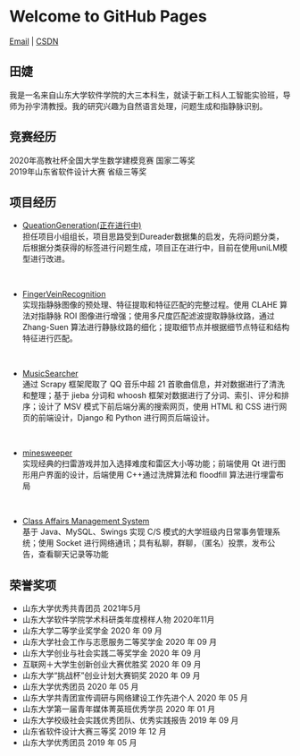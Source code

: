 # Welcome to GitHub Pages
[Email](mailto:ti_anjie@126.com) | [CSDN](https://blog.csdn.net/weixin_43445661?spm=1000.2115.3001.5343)
## 田婕
我是一名来自山东大学软件学院的大三本科生，就读于新工科人工智能实验班，导师为孙宇清教授。我的研究兴趣为自然语言处理，问题生成和指静脉识别。
## 竞赛经历
2020年高教社杯全国大学生数学建模竞赛 国家二等奖  
2019年山东省软件设计大赛 省级三等奖
## 项目经历
- [QueationGeneration(正在进行中)](https://blog.csdn.net/weixin_43445661/category_10855606.html?spm=1001.2014.3001.5482)<br/>
担任项目小组组长，项目思路受到Dureader数据集的启发，先将问题分类，后根据分类获得的标签进行问题生成，项目正在进行中，目前在使用uniLM模型进行改进。
<br/>

- [FingerVeinRecognition](https://github.com/takiee/finger-vein-recognition)<br/>
实现指静脉图像的预处理、特征提取和特征匹配的完整过程。使用 CLAHE 算法对指静脉 ROI 图像进行增强；使用多尺度匹配滤波提取静脉纹路，通过 Zhang-Suen 算法进行静脉纹路的细化；提取细节点并根据细节点特征和结构特征进行匹配。
<br/>

- [MusicSearcher](https://github.com/takiee/music-searcher)<br/>
通过 Scrapy 框架爬取了 QQ 音乐中超 21 首歌曲信息，并对数据进行了清洗和整理；基于 jieba 分词和 whoosh 框架对数据进行了分词、索引、评分和排序；设计了 MSV 模式下前后端分离的搜索网页，使用 HTML 和 CSS 进行网页的前端设计，Django 和 Python 进行网页后端设计。
<br/>

- [minesweeper](https://github.com/takiee/minesweeper)<br/>
实现经典的扫雷游戏并加入选择难度和雷区大小等功能；前端使用 Qt 进行图形用户界面的设计，后端使用 C++通过洗牌算法和 floodfill 算法进行埋雷布局
<br/>

- [Class Affairs Management System](https://github.com/takiee/csms)<br/>
基于 Java、MySQL、Swings 实现 C/S 模式的大学班级内日常事务管理系统；使用 Socket 进行网络通讯；具有私聊，群聊，（匿名）投票，发布公告，查看聊天记录等功能

## 荣誉奖项
- 山东大学优秀共青团员  2021年5月
- 山东大学软件学院学术科研类年度榜样人物 2020年11月
- 山东大学二等学业奖学金 2020 年 09 月
- 山东大学社会工作与志愿服务二等奖学金 2020 年 09 月
- 山东大学创业与社会实践二等奖学金 2020 年 09 月
- 互联网＋大学生创新创业大赛优胜奖 2020 年 09 月
- 山东大学“挑战杯”创业计划大赛铜奖 2020 年 09 月
- 山东大学优秀团员 2020 年 05 月
- 山东大学共青团宣传调研与网络建设工作先进个人 2020 年 05 月
- 山东大学第一届青年媒体菁英班优秀学员 2020 年 01 月
- 山东大学校级社会实践优秀团队、优秀实践报告 2019 年 09 月
- 山东省软件设计大赛三等奖 2019 年 12 月
- 山东大学优秀团员  2019 年 05 月
